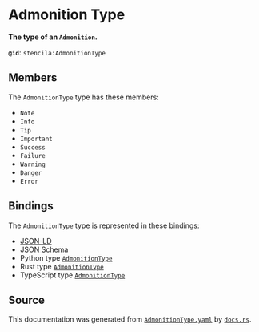 # Admonition Type

**The type of an `Admonition`.**

**`@id`**: `stencila:AdmonitionType`

## Members

The `AdmonitionType` type has these members:

- `Note`
- `Info`
- `Tip`
- `Important`
- `Success`
- `Failure`
- `Warning`
- `Danger`
- `Error`

## Bindings

The `AdmonitionType` type is represented in these bindings:

- [JSON-LD](https://stencila.org/AdmonitionType.jsonld)
- [JSON Schema](https://stencila.org/AdmonitionType.schema.json)
- Python type [`AdmonitionType`](https://github.com/stencila/stencila/blob/main/python/python/stencila/types/admonition_type.py)
- Rust type [`AdmonitionType`](https://github.com/stencila/stencila/blob/main/rust/schema/src/types/admonition_type.rs)
- TypeScript type [`AdmonitionType`](https://github.com/stencila/stencila/blob/main/ts/src/types/AdmonitionType.ts)

## Source

This documentation was generated from [`AdmonitionType.yaml`](https://github.com/stencila/stencila/blob/main/schema/AdmonitionType.yaml) by [`docs.rs`](https://github.com/stencila/stencila/blob/main/rust/schema-gen/src/docs.rs).